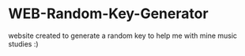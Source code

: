 # WEB-Random-Key-Generator
website created to generate a random key  to help me with mine music studies :)
